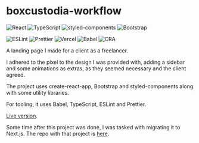 # boxcustodia-workflow

![React](https://img.shields.io/badge/Made_with-React-61DAFB?style=for-the-badge&logo=react&labelColor=white)
![TypeScript](https://img.shields.io/badge/Made_with-typescript-3178C6?style=for-the-badge&logo=typescript&labelColor=white)
![styled-components](https://img.shields.io/badge/Made_with-styled--components-DB7093?style=for-the-badge&logo=styledcomponents&labelColor=white)
![Bootstrap](https://img.shields.io/badge/Made_with-Bootstrap-7952B3?style=for-the-badge&logo=bootstrap&labelColor=white)

![ESLint](https://img.shields.io/badge/Lint-ESLint-4B32C3?style=for-the-badge&logo=eslint&labelColor=white&logoColor=4B32C3)
![Prettier](https://img.shields.io/badge/code_style-Prettier-F7B93E?style=for-the-badge&logo=prettier&labelColor=white)
![Vercel](https://img.shields.io/badge/Hosted_on-Vercel-000000?style=for-the-badge&logo=vercel&labelColor=white&logoColor=000000)
![Babel](https://img.shields.io/badge/Compiled_with-Babel-F9DC3E?style=for-the-badge&logo=babel&labelColor=white)
![CRA](https://img.shields.io/badge/Uses-CRA-09D3AC?style=for-the-badge&logo=createreactapp&labelColor=white)

A landing page I made for a client as a freelancer.

I adhered to the pixel to the design I was provided with, adding a sidebar and some animations as extras, as they seemed necessary and the client agreed.

The project uses create-react-app, Bootstrap and styled-components along with some utility libraries.

For tooling, it uses Babel, TypeScript, ESLint and Prettier.

[Live version](https://boxcustodia-workflow.vercel.app).

Some time after this project was done, I was tasked with migrating it to Next.js. The repo with that project is [here](https://github.com/Aplietexe/boxcustodia-workflow-next).
